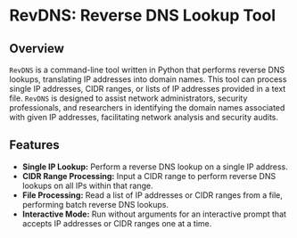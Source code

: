 # RevDNS: Reverse DNS Lookup Tool

## Overview
`RevDNS` is a command-line tool written in Python that performs reverse DNS lookups, translating IP addresses into domain names. This tool can process single IP addresses, CIDR ranges, or lists of IP addresses provided in a text file. `RevDNS` is designed to assist network administrators, security professionals, and researchers in identifying the domain names associated with given IP addresses, facilitating network analysis and security audits.

## Features
- **Single IP Lookup:** Perform a reverse DNS lookup on a single IP address.
- **CIDR Range Processing:** Input a CIDR range to perform reverse DNS lookups on all IPs within that range.
- **File Processing:** Read a list of IP addresses or CIDR ranges from a file, performing batch reverse DNS lookups.
- **Interactive Mode:** Run without arguments for an interactive prompt that accepts IP addresses or CIDR ranges one at a time.
